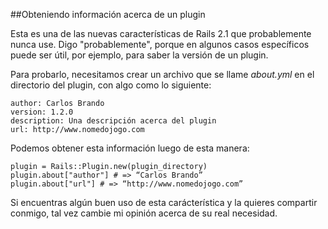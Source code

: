 ##Obteniendo información acerca de un plugin

Esta es una de las nuevas características de Rails 2.1 que probablemente nunca use. Digo "probablemente", porque en algunos casos específicos puede ser útil, por ejemplo, para saber la versión de un plugin. 

Para probarlo, necesitamos crear un archivo que se llame *about.yml* en el directorio del plugin, con algo como lo siguiente:

	author: Carlos Brando
	version: 1.2.0
	description: Una descripción acerca del plugin
	url: http://www.nomedojogo.com

Podemos obtener esta información luego de esta manera:

	plugin = Rails::Plugin.new(plugin_directory)
	plugin.about["author"] # => “Carlos Brando”
	plugin.about["url"] # => “http://www.nomedojogo.com”

Si encuentras algún buen uso de esta carácterística y la quieres compartir conmigo, tal vez cambie mi opinión acerca de su real necesidad. 

